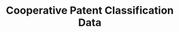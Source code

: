 ---
layout: default
bigquery: https://console.cloud.google.com/bigquery?p=patents-public-data&d=cpc&page=dataset
citation: '“Cooperative Patent Classification” by the EPO and USPTO, for public use. '
contributors: EPO, USPTO
cost: None
description: Cooperative Patent Classification Data contains the scheme and definitions
  of the Cooperative Patent Classification system for classifying patent documents.
  The CPC is the result of a partnership between the EPO and the USPTO in their joint
  effort to develop a common, internationally compatible classification system for
  technical documents, in particular patent publications, which will be used by both
  offices in the patent granting process
documentation: https://www.cooperativepatentclassification.org/cpcSchemeAndDefinitions
last_edit: Mon, 04 Apr 2022 19:07:06 GMT
location: https://www.cooperativepatentclassification.org/index
maintained_by: USPTO, EPO
schema_fields: '[''informativeReferences'', ''parents'', ''titlePart'', ''sizeCache'',
  ''childGroups'', ''not_allocatable'', ''children'', ''dateRevised'', ''status'',
  ''symbol'', ''synonyms'', ''residualReferences'', ''level'', ''informative_references'',
  ''limitingReferences'', ''title_part'', ''breakdown_code'', ''breakdownCode'', ''glossary'',
  ''child_groups'', ''date_revised'', ''limiting_references'', ''ipcConcordant'',
  ''applicationReferences'', ''titleFull'', ''notAllocatable'', ''ipc_concordant'',
  ''definition'', ''additional_only'', ''title_full'', ''residual_references'', ''application_references'']'
shortname: cooperative_patent_classification
tags:
- patents
- science
title: Cooperative Patent Classification Data
uuid: 984374a7-16e9-4b35-9445-458daceb01bf
---